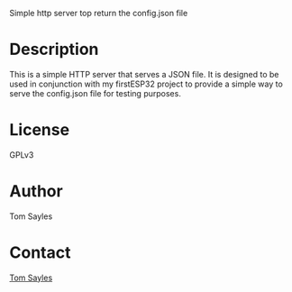 Simple http server top return the config.json file

# Description
This is a simple HTTP server that serves a JSON file. It is designed to be used 
in conjunction with my firstESP32 project to provide a simple way to serve the
config.json file for testing purposes.


# License
GPLv3
# Author
Tom Sayles
# Contact
[Tom Sayles](TSayles@Soot-n-Smoke.com)
